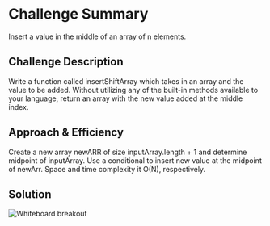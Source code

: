 # Challenge Summary
<!-- Short summary or background information -->
Insert a value in the middle of an array of n elements.

## Challenge Description
<!-- Description of the challenge -->
Write a function called insertShiftArray which takes in an array and the value to be added. Without utilizing any of the built-in methods available to your language, return an array with the new value added at the middle index.

## Approach & Efficiency
<!-- What approach did you take? Why? What is the Big O space/time for this approach? -->
Create a new array newARR of size inputArray.length + 1 and determine midpoint of inputArray. Use a conditional to insert new value at the midpoint of newArr. Space and time complexity it O(N), respectively.

## Solution
<!-- Embedded whiteboard image -->
![Whiteboard breakout](http://url/to/img.png)
